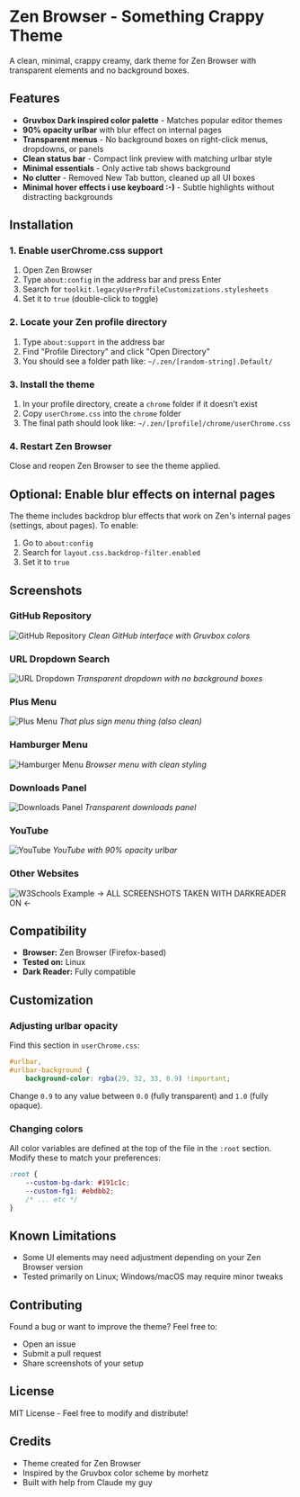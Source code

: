 # Zen Browser - Something Crappy Theme

A clean, minimal, crappy creamy, dark theme for Zen Browser with transparent elements and no background boxes.

## Features

- **Gruvbox Dark inspired color palette** - Matches popular editor themes
- **90% opacity urlbar** with blur effect on internal pages
- **Transparent menus** - No background boxes on right-click menus, dropdowns, or panels
- **Clean status bar** - Compact link preview with matching urlbar style
- **Minimal essentials** - Only active tab shows background
- **No clutter** - Removed New Tab button, cleaned up all UI boxes
- **Minimal hover effects i use keyboard :-)** - Subtle highlights without distracting backgrounds

## Installation

### 1. Enable userChrome.css support

1. Open Zen Browser
2. Type `about:config` in the address bar and press Enter
3. Search for `toolkit.legacyUserProfileCustomizations.stylesheets`
4. Set it to `true` (double-click to toggle)

### 2. Locate your Zen profile directory

1. Type `about:support` in the address bar
2. Find "Profile Directory" and click "Open Directory"
3. You should see a folder path like: `~/.zen/[random-string].Default/`

### 3. Install the theme

1. In your profile directory, create a `chrome` folder if it doesn't exist
2. Copy `userChrome.css` into the `chrome` folder
3. The final path should look like: `~/.zen/[profile]/chrome/userChrome.css`

### 4. Restart Zen Browser

Close and reopen Zen Browser to see the theme applied.

## Optional: Enable blur effects on internal pages

The theme includes backdrop blur effects that work on Zen's internal pages (settings, about pages). To enable:

1. Go to `about:config`
2. Search for `layout.css.backdrop-filter.enabled`
3. Set it to `true`

## Screenshots

### GitHub Repository
![GitHub Repository](screenshots/github-repo.png)
*Clean GitHub interface with Gruvbox colors*

### URL Dropdown Search
![URL Dropdown](screenshots/url-dropdown.png)
*Transparent dropdown with no background boxes*

### Plus Menu
![Plus Menu](screenshots/context-menu.png)
*That plus sign menu thing (also clean)*

### Hamburger Menu
![Hamburger Menu](screenshots/hamburger-menu.png)
*Browser menu with clean styling*

### Downloads Panel
![Downloads Panel](screenshots/downloads-panel.png)
*Transparent downloads panel*

### YouTube
![YouTube](screenshots/youtube.png)
*YouTube with 90% opacity urlbar*

### Other Websites
![W3Schools Example](screenshots/w3schools.png)
 -> ALL SCREENSHOTS TAKEN WITH DARKREADER ON <-
## Compatibility

- **Browser:** Zen Browser (Firefox-based)
- **Tested on:** Linux
- **Dark Reader:** Fully compatible

## Customization

### Adjusting urlbar opacity

Find this section in `userChrome.css`:

```css
#urlbar,
#urlbar-background {
    background-color: rgba(29, 32, 33, 0.9) !important;
```

Change `0.9` to any value between `0.0` (fully transparent) and `1.0` (fully opaque).

### Changing colors

All color variables are defined at the top of the file in the `:root` section. Modify these to match your preferences:

```css
:root {
    --custom-bg-dark: #191c1c;
    --custom-fg1: #ebdbb2;
    /* ... etc */
}
```

## Known Limitations

- Some UI elements may need adjustment depending on your Zen Browser version
- Tested primarily on Linux; Windows/macOS may require minor tweaks

## Contributing

Found a bug or want to improve the theme? Feel free to:

- Open an issue
- Submit a pull request
- Share screenshots of your setup

## License

MIT License - Feel free to modify and distribute!

## Credits

- Theme created for Zen Browser
- Inspired by the Gruvbox color scheme by morhetz
- Built with help from Claude my guy
